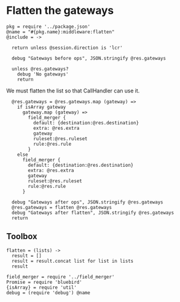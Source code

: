 Flatten the gateways
====================

    pkg = require '../package.json'
    @name = "#{pkg.name}:middleware:flatten"
    @include = ->

      return unless @session.direction is 'lcr'

      debug "Gateways before ops", JSON.stringify @res.gateways

      unless @res.gateways?
        debug 'No gateways'
        return

We must flatten the list so that CallHandler can use it.

      @res.gateways = @res.gateways.map (gateway) =>
        if isArray gateway
          gateway.map (gateway) =>
            field_merger {
              default: {destination:@res.destination}
              extra: @res.extra
              gateway
              ruleset:@res.ruleset
              rule:@res.rule
            }
        else
          field_merger {
            default: {destination:@res.destination}
            extra: @res.extra
            gateway
            ruleset:@res.ruleset
            rule:@res.rule
          }

      debug "Gateways after ops", JSON.stringify @res.gateways
      @res.gateways = flatten @res.gateways
      debug "Gateways after flatten", JSON.stringify @res.gateways
      return

Toolbox
-------

    flatten = (lists) ->
      result = []
      result = result.concat list for list in lists
      result

    field_merger = require '../field_merger'
    Promise = require 'bluebird'
    {isArray} = require 'util'
    debug = (require 'debug') @name
